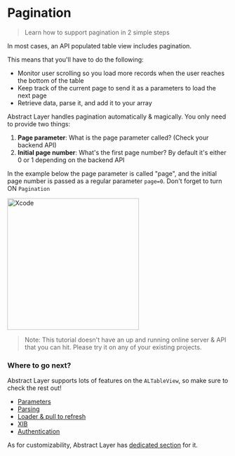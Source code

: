 # Pagination

> Learn how to support pagination in 2 simple steps

In most cases, an API populated table view includes pagination.

This means that you'll have to do the following:

* Monitor user scrolling so you load more records when the user reaches the bottom of the table
* Keep track of the current page to send it as a parameters to load the next page
* Retrieve data, parse it, and add it to your array

Abstract Layer handles pagination automatically & magically. You only need to provide two things:

1. **Page parameter**: What is the page parameter called? (Check your backend API)
2. **Initial page number**: What's the first page number? By default it's either 0 or 1 depending on the backend API

In the example below the page parameter is called "page", and the initial page number is passed as a regular parameter `page=0`.
Don't forget to turn ON `Pagination`

<img width="300" alt="Xcode" src="../menu/table-view/attachments/table-view-pagination.png">

> Note: This tutorial doesn't have an up and running online server & API that you can hit. 
> Please try it on any of your existing projects.

### Where to go next?

Abstract Layer supports lots of features on the `ALTableView`, so make sure to check the rest out!

* [Parameters](/menu/table-view/parameters)
* [Parsing](/menu/table-view/parsing)
* [Loader & pull to refresh](/menu/table-view/loader)
* [XIB](/menu/table-view/xib)
* [Authentication](/menu/table-view/authentication)

As for customizability, Abstract Layer has [dedicated section](/menu/table-view/custom-cases) for it.